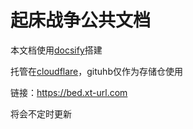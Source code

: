 # 起床战争公共文档

本文档使用[docsify](https://docsify.js.org/)搭建

托管在[cloudflare](cloudflare.com)，gituhb仅作为存储仓使用

链接：https://bed.xt-url.com

将会不定时更新